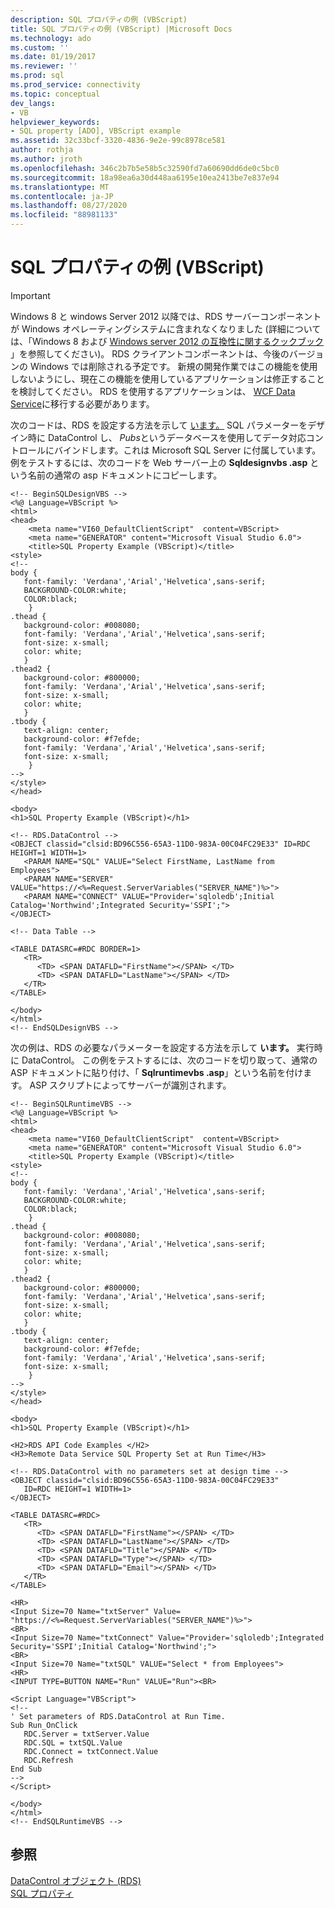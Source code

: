 ```yaml
---
description: SQL プロパティの例 (VBScript)
title: SQL プロパティの例 (VBScript) |Microsoft Docs
ms.technology: ado
ms.custom: ''
ms.date: 01/19/2017
ms.reviewer: ''
ms.prod: sql
ms.prod_service: connectivity
ms.topic: conceptual
dev_langs:
- VB
helpviewer_keywords:
- SQL property [ADO], VBScript example
ms.assetid: 32c33bcf-3320-4836-9e2e-99c8978ce581
author: rothja
ms.author: jroth
ms.openlocfilehash: 346c2b7b5e58b5c32590fd7a60690dd6de0c5bc0
ms.sourcegitcommit: 18a98ea6a30d448aa6195e10ea2413be7e837e94
ms.translationtype: MT
ms.contentlocale: ja-JP
ms.lasthandoff: 08/27/2020
ms.locfileid: "88981133"
---
```

# <a name="sql-property-example-vbscript"></a>SQL プロパティの例 (VBScript)
> [!IMPORTANT]
>  Windows 8 と windows Server 2012 以降では、RDS サーバーコンポーネントが Windows オペレーティングシステムに含まれなくなりました (詳細については、「Windows 8 および [Windows server 2012 の互換性に関するクックブック](https://www.microsoft.com/download/details.aspx?id=27416) 」を参照してください)。 RDS クライアントコンポーネントは、今後のバージョンの Windows では削除される予定です。 新規の開発作業ではこの機能を使用しないようにし、現在この機能を使用しているアプリケーションは修正することを検討してください。 RDS を使用するアプリケーションは、 [WCF Data Service](https://go.microsoft.com/fwlink/?LinkId=199565)に移行する必要があります。  
  
 次のコードは、RDS を設定する方法を示して [います。](./datacontrol-object-rds.md) SQL パラメーターをデザイン時に DataControl し、 *Pubs*というデータベースを使用してデータ対応コントロールにバインドします。これは Microsoft SQL Server に付属しています。 例をテストするには、次のコードを Web サーバー上の **Sqldesignvbs .asp** という名前の通常の asp ドキュメントにコピーします。  
  
```  
<!-- BeginSQLDesignVBS -->  
<%@ Language=VBScript %>  
<html>  
<head>  
    <meta name="VI60_DefaultClientScript"  content=VBScript>  
    <meta name="GENERATOR" content="Microsoft Visual Studio 6.0">  
    <title>SQL Property Example (VBScript)</title>  
<style>  
<!--  
body {  
   font-family: 'Verdana','Arial','Helvetica',sans-serif;  
   BACKGROUND-COLOR:white;  
   COLOR:black;  
    }  
.thead {  
   background-color: #008080;   
   font-family: 'Verdana','Arial','Helvetica',sans-serif;   
   font-size: x-small;  
   color: white;  
   }  
.thead2 {  
   background-color: #800000;   
   font-family: 'Verdana','Arial','Helvetica',sans-serif;   
   font-size: x-small;  
   color: white;  
   }  
.tbody {   
   text-align: center;  
   background-color: #f7efde;  
   font-family: 'Verdana','Arial','Helvetica',sans-serif;   
   font-size: x-small;  
    }  
-->  
</style>  
</head>  
  
<body>  
<h1>SQL Property Example (VBScript)</h1>  
  
<!-- RDS.DataControl -->  
<OBJECT classid="clsid:BD96C556-65A3-11D0-983A-00C04FC29E33" ID=RDC HEIGHT=1 WIDTH=1>  
   <PARAM NAME="SQL" VALUE="Select FirstName, LastName from Employees">  
   <PARAM NAME="SERVER" VALUE="https://<%=Request.ServerVariables("SERVER_NAME")%>">  
   <PARAM NAME="CONNECT" VALUE="Provider='sqloledb';Initial Catalog='Northwind';Integrated Security='SSPI';">  
</OBJECT>  
  
<!-- Data Table -->  
  
<TABLE DATASRC=#RDC BORDER=1>  
   <TR>  
      <TD> <SPAN DATAFLD="FirstName"></SPAN> </TD>  
      <TD> <SPAN DATAFLD="LastName"></SPAN> </TD>  
   </TR>  
</TABLE>  
  
</body>  
</html>  
<!-- EndSQLDesignVBS -->  
```  
  
 次の例は、RDS の必要なパラメーターを設定する方法を示して **います。** 実行時に DataControl。 この例をテストするには、次のコードを切り取って、通常の ASP ドキュメントに貼り付け、「 **Sqlruntimevbs .asp**」という名前を付けます。 ASP スクリプトによってサーバーが識別されます。  
  
```  
<!-- BeginSQLRuntimeVBS -->  
<%@ Language=VBScript %>  
<html>  
<head>  
    <meta name="VI60_DefaultClientScript"  content=VBScript>  
    <meta name="GENERATOR" content="Microsoft Visual Studio 6.0">  
    <title>SQL Property Example (VBScript)</title>  
<style>  
<!--  
body {  
   font-family: 'Verdana','Arial','Helvetica',sans-serif;  
   BACKGROUND-COLOR:white;  
   COLOR:black;  
    }  
.thead {  
   background-color: #008080;   
   font-family: 'Verdana','Arial','Helvetica',sans-serif;   
   font-size: x-small;  
   color: white;  
   }  
.thead2 {  
   background-color: #800000;   
   font-family: 'Verdana','Arial','Helvetica',sans-serif;   
   font-size: x-small;  
   color: white;  
   }  
.tbody {   
   text-align: center;  
   background-color: #f7efde;  
   font-family: 'Verdana','Arial','Helvetica',sans-serif;   
   font-size: x-small;  
    }  
-->  
</style>  
</head>  
  
<body>  
<h1>SQL Property Example (VBScript)</h1>  
  
<H2>RDS API Code Examples </H2>  
<H3>Remote Data Service SQL Property Set at Run Time</H3>  
  
<!-- RDS.DataControl with no parameters set at design time -->  
<OBJECT classid="clsid:BD96C556-65A3-11D0-983A-00C04FC29E33"  
   ID=RDC HEIGHT=1 WIDTH=1>  
</OBJECT>  
  
<TABLE DATASRC=#RDC>  
   <TR>  
      <TD> <SPAN DATAFLD="FirstName"></SPAN> </TD>  
      <TD> <SPAN DATAFLD="LastName"></SPAN> </TD>  
      <TD> <SPAN DATAFLD="Title"></SPAN> </TD>  
      <TD> <SPAN DATAFLD="Type"></SPAN> </TD>  
      <TD> <SPAN DATAFLD="Email"></SPAN> </TD>  
   </TR>  
</TABLE>  
  
<HR>  
<Input Size=70 Name="txtServer" Value= "https://<%=Request.ServerVariables("SERVER_NAME")%>">  
<BR>  
<Input Size=70 Name="txtConnect" Value="Provider='sqloledb';Integrated Security='SSPI';Initial Catalog='Northwind';">  
<BR>  
<Input Size=70 Name="txtSQL" VALUE="Select * from Employees">  
<HR>  
<INPUT TYPE=BUTTON NAME="Run" VALUE="Run"><BR>  
  
<Script Language="VBScript">  
<!--  
' Set parameters of RDS.DataControl at Run Time.  
Sub Run_OnClick  
   RDC.Server = txtServer.Value  
   RDC.SQL = txtSQL.Value  
   RDC.Connect = txtConnect.Value  
   RDC.Refresh  
End Sub  
-->  
</Script>  
  
</body>  
</html>  
<!-- EndSQLRuntimeVBS -->  
```  
  
## <a name="see-also"></a>参照  
 [DataControl オブジェクト (RDS)](./datacontrol-object-rds.md)   
 [SQL プロパティ](./sql-property.md)